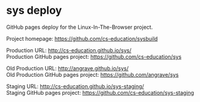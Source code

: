 sys deploy
===========

GitHub pages deploy for the Linux-In-The-Browser project.

Project homepage: <https://github.com/cs-education/sysbuild>

Production URL: <http://cs-education.github.io/sys/>  
Production GitHub pages project: <https://github.com/cs-education/sys>

Old Production URL: <http://angrave.github.io/sys/>  
Old Production GitHub pages project: <https://github.com/angrave/sys>

Staging URL: <http://cs-education.github.io/sys-staging/>  
Staging GitHub pages project: <https://github.com/cs-education/sys-staging>
